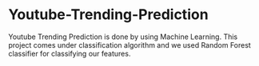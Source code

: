 # Youtube-Trending-Prediction
Youtube Trending Prediction is done by using Machine Learning. This project comes under classification algorithm and we used Random Forest classifier for classifying our features.
